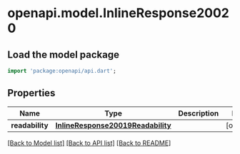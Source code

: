 # openapi.model.InlineResponse20020

## Load the model package
```dart
import 'package:openapi/api.dart';
```

## Properties
Name | Type | Description | Notes
------------ | ------------- | ------------- | -------------
**readability** | [**InlineResponse20019Readability**](InlineResponse20019Readability.md) |  | [optional] 

[[Back to Model list]](../README.md#documentation-for-models) [[Back to API list]](../README.md#documentation-for-api-endpoints) [[Back to README]](../README.md)


